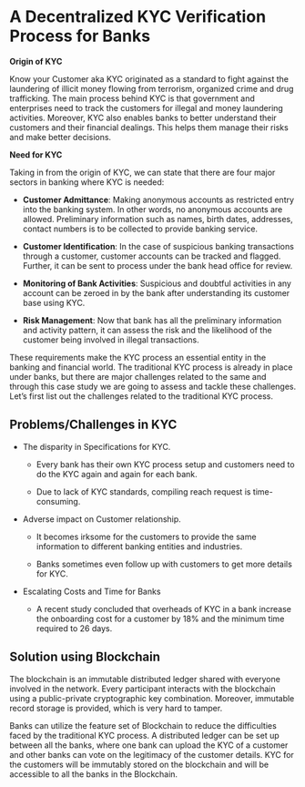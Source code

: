 # A Decentralized KYC Verification Process for Banks

**Origin of KYC**

  

  

Know your Customer aka KYC originated as a standard to fight against the laundering of illicit money flowing from terrorism, organized crime and drug trafficking. The main process behind KYC is that government and enterprises need to track the customers for illegal and money laundering activities. Moreover, KYC also enables banks to better understand their customers and their financial dealings. This helps them manage their risks and make better decisions.

  

  

**Need for KYC**

  

Taking in from the origin of KYC, we can state that there are four major sectors in banking where KYC is needed:

  

- **Customer Admittance**: Making anonymous accounts as restricted entry into the banking system. In other words, no anonymous accounts are allowed. Preliminary information such as names, birth dates, addresses, contact numbers is to be collected to provide banking service.

  

 - **Customer Identification**: In the case of suspicious banking
   transactions through a customer, customer accounts can be tracked and
   flagged. Further, it can be sent to process under the bank head
   office for review.
   
     
   
- **Monitoring of Bank Activities**: Suspicious and doubtful activities in
   any account can be zeroed in by the bank after understanding its
   customer base using KYC.
   
     
   
- **Risk Management**: Now that bank has all the preliminary information
   and activity pattern, it can assess the risk and the likelihood of
   the customer being involved in illegal transactions.

  

  

These requirements make the KYC process an essential entity in the banking and financial world. The traditional KYC process is already in place under banks, but there are major challenges related to the same and through this case study we are going to assess and tackle these challenges. Let’s first list out the challenges related to the traditional KYC process.

  

  

## Problems/Challenges in KYC

- The disparity in Specifications for KYC.

  

	 - Every bank has their own KYC process setup and customers need to do the KYC again and again for each bank.

  

	- Due to lack of KYC standards, compiling reach request is time-consuming.

  

- Adverse impact on Customer relationship.

	- It becomes irksome for the customers to provide the same information to different banking entities and industries.

	- Banks sometimes even follow up with customers to get more details for KYC.

  

- Escalating Costs and Time for Banks

  

	- A recent study concluded that overheads of KYC in a bank increase the onboarding cost for a customer by 18% and the minimum time required to 26 days.

  

## Solution using Blockchain

The blockchain is an immutable distributed ledger shared with everyone involved in the network. Every participant interacts with the blockchain using a public-private cryptographic key combination. Moreover, immutable record storage is provided, which is very hard to tamper.

  

  

Banks can utilize the feature set of Blockchain to reduce the difficulties faced by the traditional KYC process. A distributed ledger can be set up between all the banks, where one bank can upload the KYC of a customer and other banks can vote on the legitimacy of the customer details. KYC for the customers will be immutably stored on the blockchain and will be accessible to all the banks in the Blockchain.